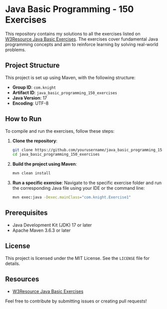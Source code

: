 # Java Basic Programming - 150 Exercises

This repository contains my solutions to all the exercises listed on [W3Resource Java Basic Exercises](https://www.w3resource.com/java-exercises/basic/index.php#editorr). The exercises cover fundamental Java programming concepts and aim to reinforce learning by solving real-world problems.

## Project Structure

This project is set up using Maven, with the following structure:

- **Group ID**: `com.knight`
- **Artifact ID**: `java_basic_programming_150_exercises`
- **Java Version**: 17
- **Encoding**: UTF-8

## How to Run

To compile and run the exercises, follow these steps:

1. **Clone the repository**:
   ```bash
   git clone https://github.com/yourusername/java_basic_programming_150_exercises.git
   cd java_basic_programming_150_exercises
   ```

2. **Build the project using Maven**:
   ```bash
   mvn clean install
   ```

3. **Run a specific exercise**:
   Navigate to the specific exercise folder and run the corresponding Java file using your IDE or the command line:
   ```bash
   mvn exec:java -Dexec.mainClass="com.knight.Exercise1"
   ```

## Prerequisites

- Java Development Kit (JDK) 17 or later
- Apache Maven 3.6.3 or later

## License

This project is licensed under the MIT License. See the `LICENSE` file for details.

## Resources

- [W3Resource Java Basic Exercises](https://www.w3resource.com/java-exercises/basic/index.php#editorr)

Feel free to contribute by submitting issues or creating pull requests!
```
